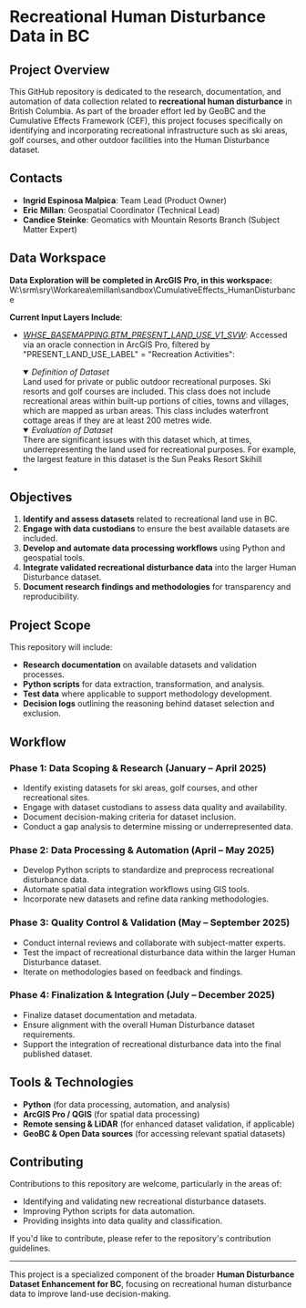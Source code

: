 # Recreational Human Disturbance Data in BC

## Project Overview
This GitHub repository is dedicated to the research, documentation, and automation of data collection related to **recreational human disturbance** in British Columbia. As part of the broader effort led by GeoBC and the Cumulative Effects Framework (CEF), this project focuses specifically on identifying and incorporating recreational infrastructure such as ski areas, golf courses, and other outdoor facilities into the Human Disturbance dataset.

## Contacts
- **Ingrid Espinosa Malpica**: Team Lead (Product Owner)
- **Eric Millan**: Geospatial Coordinator (Technical Lead)
- **Candice Steinke**: Geomatics with Mountain Resorts Branch (Subject Matter Expert)

## Data Workspace
**Data Exploration will be completed in ArcGIS Pro, in this workspace:**
W:\srm\sry\Workarea\emillan\sandbox\CumulativeEffects_HumanDisturbance

**Current Input Layers Include**:
- [*WHSE_BASEMAPPING.BTM_PRESENT_LAND_USE_V1_SVW*](https://catalogue.data.gov.bc.ca/dataset/baseline-thematic-mapping-present-land-use-version-1-spatial-layer/resource/ed4900de-db01-4aa2-b720-c8e3210b8235): Accessed via an oracle connection in ArcGIS Pro, filtered by "PRESENT_LAND_USE_LABEL" = "Recreation Activities":
  <details open>
  <summary><em>Definition of Dataset</em></summary>
  Land used for private or public outdoor recreational purposes. Ski resorts and golf courses are included. This class does not include recreational areas within built-up portions of cities, towns and villages, which are mapped as urban areas. This class includes waterfront cottage areas if they are at least 200 metres wide.
  </details>
  <details open>
  <summary><em>Evaluation of Dataset</em></summary>
  There are significant issues with this dataset which, at times, underrepresenting the land used for recreational purposes. For example, the largest feature in this dataset is the Sun Peaks Resort Skihill
  </details>

- 



## Objectives
1. **Identify and assess datasets** related to recreational land use in BC.
2. **Engage with data custodians** to ensure the best available datasets are included.
3. **Develop and automate data processing workflows** using Python and geospatial tools.
4. **Integrate validated recreational disturbance data** into the larger Human Disturbance dataset.
5. **Document research findings and methodologies** for transparency and reproducibility.

## Project Scope
This repository will include:
- **Research documentation** on available datasets and validation processes.
- **Python scripts** for data extraction, transformation, and analysis.
- **Test data** where applicable to support methodology development.
- **Decision logs** outlining the reasoning behind dataset selection and exclusion.

## Workflow
### **Phase 1: Data Scoping & Research (January – April 2025)**
- Identify existing datasets for ski areas, golf courses, and other recreational sites.
- Engage with dataset custodians to assess data quality and availability.
- Document decision-making criteria for dataset inclusion.
- Conduct a gap analysis to determine missing or underrepresented data.

### **Phase 2: Data Processing & Automation (April – May 2025)**
- Develop Python scripts to standardize and preprocess recreational disturbance data.
- Automate spatial data integration workflows using GIS tools.
- Incorporate new datasets and refine data ranking methodologies.

### **Phase 3: Quality Control & Validation (May – September 2025)**
- Conduct internal reviews and collaborate with subject-matter experts.
- Test the impact of recreational disturbance data within the larger Human Disturbance dataset.
- Iterate on methodologies based on feedback and findings.

### **Phase 4: Finalization & Integration (July – December 2025)**
- Finalize dataset documentation and metadata.
- Ensure alignment with the overall Human Disturbance dataset requirements.
- Support the integration of recreational disturbance data into the final published dataset.

## Tools & Technologies
- **Python** (for data processing, automation, and analysis)
- **ArcGIS Pro / QGIS** (for spatial data processing)
- **Remote sensing & LiDAR** (for enhanced dataset validation, if applicable)
- **GeoBC & Open Data sources** (for accessing relevant spatial datasets)

## Contributing
Contributions to this repository are welcome, particularly in the areas of:
- Identifying and validating new recreational disturbance datasets.
- Improving Python scripts for data automation.
- Providing insights into data quality and classification.

If you'd like to contribute, please refer to the repository's contribution guidelines.

---
This project is a specialized component of the broader **Human Disturbance Dataset Enhancement for BC**, focusing on recreational human disturbance data to improve land-use decision-making.
